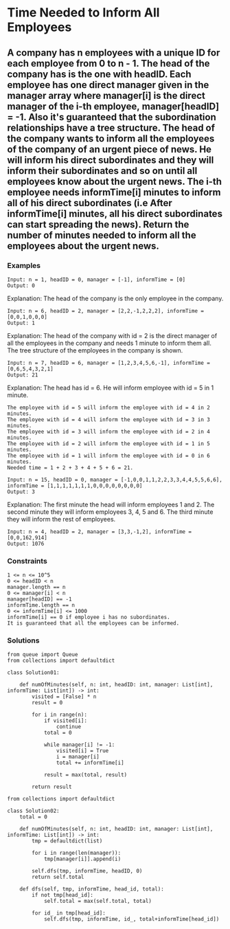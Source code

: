 # Time Needed to Inform All Employees
## A company has n employees with a unique ID for each employee from 0 to n - 1. The head of the company has is the one with headID. Each employee has one direct manager given in the manager array where manager[i] is the direct manager of the i-th employee, manager[headID] = -1. Also it's guaranteed that the subordination relationships have a tree structure. The head of the company wants to inform all the employees of the company of an urgent piece of news. He will inform his direct subordinates and they will inform their subordinates and so on until all employees know about the urgent news. The i-th employee needs informTime[i] minutes to inform all of his direct subordinates (i.e After informTime[i] minutes, all his direct subordinates can start spreading the news). Return the number of minutes needed to inform all the employees about the urgent news.

### Examples
```
Input: n = 1, headID = 0, manager = [-1], informTime = [0]
Output: 0
```
Explanation: The head of the company is the only employee in the company.

```
Input: n = 6, headID = 2, manager = [2,2,-1,2,2,2], informTime = [0,0,1,0,0,0]
Output: 1
```
Explanation: The head of the company with id = 2 is the direct manager of all the employees in the company and needs 1 minute to inform them all.
The tree structure of the employees in the company is shown.

```
Input: n = 7, headID = 6, manager = [1,2,3,4,5,6,-1], informTime = [0,6,5,4,3,2,1]
Output: 21
```
Explanation: The head has id = 6. He will inform employee with id = 5 in 1 minute.
```
The employee with id = 5 will inform the employee with id = 4 in 2 minutes.
The employee with id = 4 will inform the employee with id = 3 in 3 minutes.
The employee with id = 3 will inform the employee with id = 2 in 4 minutes.
The employee with id = 2 will inform the employee with id = 1 in 5 minutes.
The employee with id = 1 will inform the employee with id = 0 in 6 minutes.
Needed time = 1 + 2 + 3 + 4 + 5 + 6 = 21.
```
```
Input: n = 15, headID = 0, manager = [-1,0,0,1,1,2,2,3,3,4,4,5,5,6,6], informTime = [1,1,1,1,1,1,1,0,0,0,0,0,0,0,0]
Output: 3
```
Explanation: The first minute the head will inform employees 1 and 2.
The second minute they will inform employees 3, 4, 5 and 6.
The third minute they will inform the rest of employees.
```
Input: n = 4, headID = 2, manager = [3,3,-1,2], informTime = [0,0,162,914]
Output: 1076
```

### Constraints
```
1 <= n <= 10^5
0 <= headID < n
manager.length == n
0 <= manager[i] < n
manager[headID] == -1
informTime.length == n
0 <= informTime[i] <= 1000
informTime[i] == 0 if employee i has no subordinates.
It is guaranteed that all the employees can be informed.
```

### Solutions
```
from queue import Queue
from collections import defaultdict

class Solution01:

    def numOfMinutes(self, n: int, headID: int, manager: List[int], informTime: List[int]) -> int:
        visited = [False] * n
        result = 0

        for i in range(n):
            if visited[i]:
                continue
            total = 0

            while manager[i] != -1:
                visited[i] = True
                i = manager[i]
                total += informTime[i]

            result = max(total, result)

        return result
```
```
from collections import defaultdict

class Solution02:
    total = 0

    def numOfMinutes(self, n: int, headID: int, manager: List[int], informTime: List[int]) -> int:
        tmp = defaultdict(list)

        for i in range(len(manager)):
            tmp[manager[i]].append(i)
    
        self.dfs(tmp, informTime, headID, 0)
        return self.total

    def dfs(self, tmp, informTime, head_id, total):
        if not tmp[head_id]:
            self.total = max(self.total, total)

        for id_ in tmp[head_id]:
            self.dfs(tmp, informTime, id_, total+informTime[head_id])
```



















